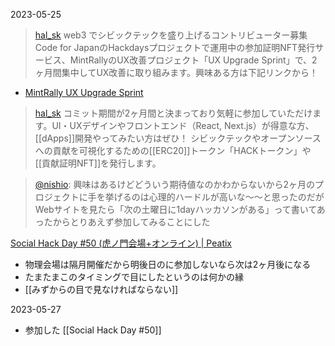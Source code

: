 
2023-05-25
> [hal_sk](https://twitter.com/hal_sk/status/1661530239703605249) web3 でシビックテックを盛り上げるコントリビューター募集
>  Code for JapanのHackdaysプロジェクトで運用中の参加証明NFT発行サービス、MintRallyのUX改善プロジェクト「UX Upgrade Sprint」で、2ヶ月間集中してUX改善に取り組みます。興味ある方は下記リンクから！
- [MintRally UX Upgrade Sprint](https://hackdays.notion.site/MintRally-UX-Upgrade-Sprint-ea858ec4e9e94897b187baccb6b29dd3)

> [hal_sk](https://twitter.com/hal_sk/status/1661530938646630402) コミット期間が2ヶ月間と決まっており気軽に参加していただけます。UI・UXデザインやフロントエンド（React, Next.js）が得意な方、[[dApps]]開発やってみたい方はぜひ！
>  シビックテックやオープンソースへの貢献を可視化するための[[ERC20]]トークン「HACKトークン」や[[貢献証明NFT]]を発行します。

> [@nishio](https://twitter.com/nishio/status/1661640478759227394?s=20): 興味はあるけどどういう期待値なのかわからないから2ヶ月のプロジェクトに手を挙げるのは心理的ハードルが高いな〜〜と思ったのだがWebサイトを見たら「次の土曜日に1dayハッカソンがある」って書いてあったからとりあえず参加してみることにした

[Social Hack Day #50 (虎ノ門会場+オンライン) | Peatix](https://socialhackday50.peatix.com/)
- 物理会場は隔月開催だから明後日のに参加しないなら次は2ヶ月後になる
- たまたまこのタイミングで目にしたというのは何かの縁
- [[みずからの目で見なければならない]]

2023-05-27
- 参加した [[Social Hack Day #50]]
